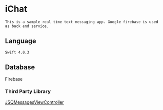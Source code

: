 # iChat 
 	This is a sample real time text messaging app. Google firebase is used as back end service.

 ## Language 
 	Swift 4.0.3
  
 ## Database 
 Firebase

 ### Third Party Library
   [JSQMessagesViewController](https://github.com/jessesquires/JSQMessagesViewController)
 
